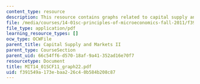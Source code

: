 ```yaml
---
content_type: resource
description: This resource contains graphs related to capital supply and markets II.
file: /media/courses/14-01sc-principles-of-microeconomics-fall-2011/f391549a173ebaa226c40b584b208c87_MIT14_01SCF11_graph22.pdf
file_type: application/pdf
learning_resource_types: []
ocw_type: OCWFile
parent_title: Capital Supply and Markets II
parent_type: CourseSection
parent_uid: 66c54ff6-d570-18af-9a41-352ad16e70f7
resourcetype: Document
title: MIT14_01SCF11_graph22.pdf
uid: f391549a-173e-baa2-26c4-0b584b208c87
---
```

